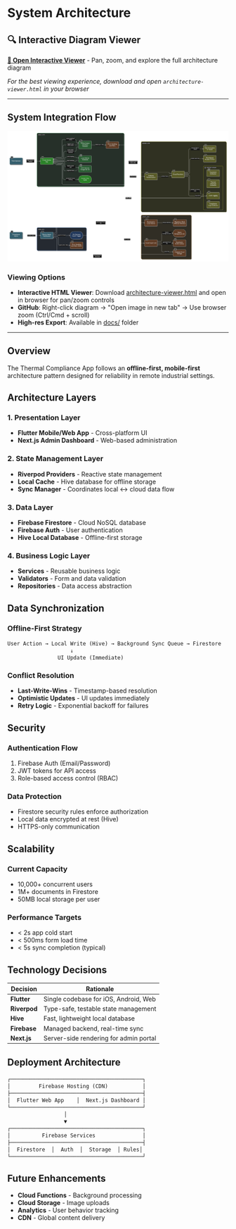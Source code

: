 # System Architecture

## 🔍 Interactive Diagram Viewer

**[📱 Open Interactive Viewer](architecture-viewer.html)** - Pan, zoom, and explore the full architecture diagram

*For the best viewing experience, download and open `architecture-viewer.html` in your browser*

---

## System Integration Flow

![System Architecture](diagram-export-10-15-2025-11_50_17-AM.svg)

### Viewing Options

- **Interactive HTML Viewer**: Download [architecture-viewer.html](architecture-viewer.html) and open in browser for pan/zoom controls
- **GitHub**: Right-click diagram → "Open image in new tab" → Use browser zoom (Ctrl/Cmd + scroll)
- **High-res Export**: Available in [docs/](.) folder

---

## Overview

The Thermal Compliance App follows an **offline-first, mobile-first** architecture pattern designed for reliability in remote industrial settings.

## Architecture Layers

### **1. Presentation Layer**
- **Flutter Mobile/Web App** - Cross-platform UI
- **Next.js Admin Dashboard** - Web-based administration

### **2. State Management Layer**
- **Riverpod Providers** - Reactive state management
- **Local Cache** - Hive database for offline storage
- **Sync Manager** - Coordinates local ↔ cloud data flow

### **3. Data Layer**
- **Firebase Firestore** - Cloud NoSQL database
- **Firebase Auth** - User authentication
- **Hive Local Database** - Offline-first storage

### **4. Business Logic Layer**
- **Services** - Reusable business logic
- **Validators** - Form and data validation
- **Repositories** - Data access abstraction

## Data Synchronization

### **Offline-First Strategy**

```
User Action → Local Write (Hive) → Background Sync Queue → Firestore
                    ↓
                UI Update (Immediate)
```

### **Conflict Resolution**
- **Last-Write-Wins** - Timestamp-based resolution
- **Optimistic Updates** - UI updates immediately
- **Retry Logic** - Exponential backoff for failures

## Security

### **Authentication Flow**
1. Firebase Auth (Email/Password)
2. JWT tokens for API access
3. Role-based access control (RBAC)

### **Data Protection**
- Firestore security rules enforce authorization
- Local data encrypted at rest (Hive)
- HTTPS-only communication

## Scalability

### **Current Capacity**
- 10,000+ concurrent users
- 1M+ documents in Firestore
- 50MB local storage per user

### **Performance Targets**
- < 2s app cold start
- < 500ms form load time
- < 5s sync completion (typical)

## Technology Decisions

| Decision | Rationale |
|----------|-----------|
| **Flutter** | Single codebase for iOS, Android, Web |
| **Riverpod** | Type-safe, testable state management |
| **Hive** | Fast, lightweight local database |
| **Firebase** | Managed backend, real-time sync |
| **Next.js** | Server-side rendering for admin portal |

## Deployment Architecture

```
┌──────────────────────────────────────────┐
│         Firebase Hosting (CDN)           │
├──────────────────────────────────────────┤
│  Flutter Web App    │  Next.js Dashboard │
└──────────────────────────────────────────┘
                  │
                  ▼
┌──────────────────────────────────────────┐
│          Firebase Services               │
├──────────────────────────────────────────┤
│  Firestore  │  Auth  │  Storage  │ Rules│
└──────────────────────────────────────────┘
```

## Future Enhancements

- **Cloud Functions** - Background processing
- **Cloud Storage** - Image uploads
- **Analytics** - User behavior tracking
- **CDN** - Global content delivery
